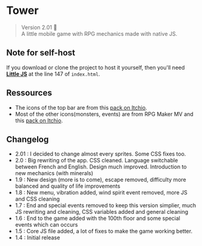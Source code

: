 # Tower

> Version 2.01 :memo:  
> A little mobile game with RPG mechanics made with native JS.

## Note for self-host

If you download or clone the project to host it yourself, then you'll need [**Little JS**](https://github.com/n-deleforge/littleJS) at the line 147 of `index.html`.

## Ressources

- The icons of the top bar are from this [pack on Itchio](https://kyrise.itch.io/kyrises-free-16x16-rpg-icon-pack).
- Most of the other icons(monsters, events) are from RPG Maker MV and this [pack on Itchio](https://beowulf.itch.io/rpg-boss-monsters-minions-huge-pack).

## Changelog

- 2.01 : I decided to change almost every sprites. Some CSS fixes too.
- 2.0 : Big rewriting of the app. CSS cleaned. Language switchable between French and English. Design much improved. Introduction to new mechanics (with minerals)
- 1.9 : New design (more is to come), escape removed, difficulty more balanced and quality of life improvements
- 1.8 : New menu, vibration added, wind spirit event removed, more JS and CSS cleaning
- 1.7 : End and special events removed to keep this version simplier, much JS rewriting and cleaning, CSS variables added and general cleaning
- 1.6 : End to the game added with the 100th floor and some special events which can occurs
- 1.5 : Core JS file added, a lot of fixes to make the game working better.
- 1.4 : Initial release
